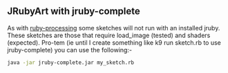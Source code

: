 ## JRubyArt with jruby-complete


As with [ruby-processing][] some sketches will not run with an installed jruby.
These sketches are those that require load_image (tested) and shaders
(expected). Pro-tem (ie until I create something like k9 run sketch.rb to use
jruby-complete) you can use the following:-


```bash
java -jar jruby-complete.jar my_sketch.rb
```

[ruby-processing]:https://github.com/jashkenas/ruby-processing
